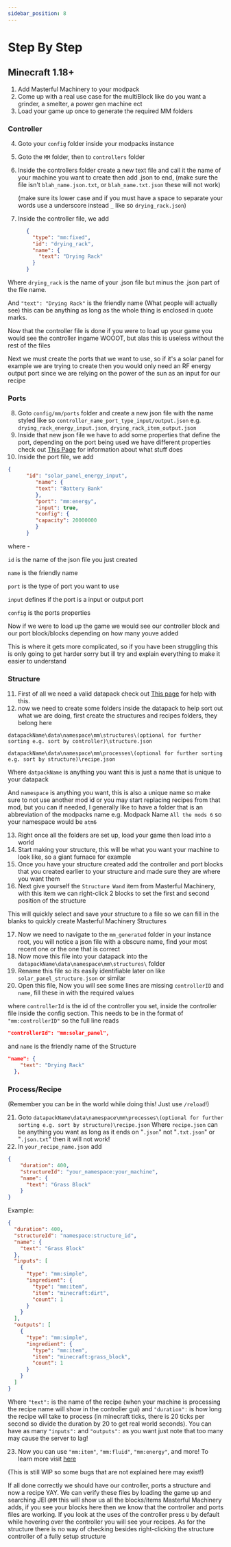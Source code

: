 ```yaml
---
sidebar_position: 8
---
```


# Step By Step


## Minecraft 1.18+
1. Add Masterful Machinery to your modpack
2. Come up with a real use case for the multiBlock like do you want a grinder, a smelter, a power gen machine ect
3. Load your game up once to generate the required MM folders

### Controller
4. Goto your `config` folder inside your modpacks instance
5. Goto the `MM` folder, then to `controllers` folder
6. Inside the controllers folder create a new text file and call it the name of your machine you want to create then add .json to end,
   (make sure the file isn't `blah_name.json.txt`, or `blah_name.txt.json` these will not work)

   (make sure its lower case and if you must have a space to separate your words use a underscore instead `_` like so `drying_rack.json`)
7. Inside the controller file, we add
```json
      {
        "type": "mm:fixed",
        "id": "drying_rack",
        "name": {
          "text": "Drying Rack"
        }
      }
```
Where `drying_rack` is the name of your .json file but minus the .json part of the file name.

And `"text": "Drying Rack"` is the friendly name (What people will actually see) this can be anything as long as the whole thing is enclosed in quote marks.

Now that the controller file is done if you were to load up your game you would see the controller ingame WOOOT, but alas this is useless without the rest of the files

Next we must create the ports that we want to use, so if it's a solar panel for example we are trying to create then you would only need an RF energy output port since we are relying on the power of the sun as an input for our recipe

### Ports
8. Goto `config/mm/ports` folder and create a new json file with the name styled like so `controller_name_port_type_input/output.json` e.g. `drying_rack_energy_input.json`, `drying_rack_item_output.json`
9. Inside that new json file we have to add some properties that define the port, depending on the port being used we have different properties check out [This Page](./config/ports/) for information about what stuff does
10. Inside the port file, we add
```json
{
      "id": "solar_panel_energy_input",
         "name": {
         "text": "Battery Bank"
         },
         "port": "mm:energy",
         "input": true,
         "config": {
         "capacity": 20000000
         }
      }
```
where -

`id` is the name of the json file you just created

`name` is the friendly name

`port` is the type of port you want to use

`input` defines if the port is a input or output port

`config` is the ports properties

Now if we were to load up the game we would see our controller block and our port block/blocks depending on how many youve added

This is where it gets more complicated, so if you have been struggling this is only going to get harder sorry but ill try and explain everything to make it easier to understand

### Structure
11. First of all we need a valid datapack check out [This page](./datapack/) for help with this.
12. now we need to create some folders inside the datapack to help sort out what we are doing, first create the structures and recipes folders, they belong here

`datapackName\data\namespace\mm\structures\(optional for further sorting e.g. sort by controller)\structure.json`

`datapackName\data\namespace\mm\processes\(optional for further sorting e.g. sort by structure)\recipe.json`

Where `datpackName` is anything you want this is just a name that is unique to your datapack

And `namespace` is anything you want, this is also a unique name so make sure to not use another mod id or you may start replacing recipes from that mod, but you can if needed, I generally like to have a folder that is an abbreviation of the modpacks name e.g. Modpack Name `All the mods 6` so your namespace would be `atm6`

13. Right once all the folders are set up, load your game then load into a world
14. Start making your structure, this will be what you want your machine to look like, so a giant furnace for example
15. Once you have your structure created add the controller and port blocks that you created earlier to your structure and made sure they are where you want them
16. Next give yourself the `Structure Wand` item from Masterful Machinery, with this item we can right-click 2 blocks to set the first and second position of the structure

This will quickly select and save your structure to a file so we can fill in the blanks to quickly create Masterful Machinery Structures

17. Now we need to navigate to the `mm_generated` folder in your instance root, you will notice a json file with a obscure name, find your most recent one or the one that is correct
18. Now move this file into your datapack into the `datapackName\data\namespace\mm\structures\` folder
19. Rename this file so its easily identifiable later on like `solar_panel_structure.json` or similar
20. Open this file, Now you will see some lines are missing `controllerID` and `name`, fill these in with the required values

where `controllerId` is the id of the controller you set, inside the controller file inside the config section. This needs to be in the format of `"mm:controllerID"` so the full line reads
```json
"controllerId": "mm:solar_panel",
```

and `name` is the friendly name of the Structure
```json
"name": {
    "text": "Drying Rack"
  },
```

### Process/Recipe

(Remember you can be in the world while doing this! Just use `/reload`!)

21. Goto `datapackName\data\namespace\mm\processes\(optional for further sorting e.g. sort by structure)\recipe.json`
    Where `recipe.json` can be anything you want as long as it ends on "`.json`" not "`.txt.json`" or "`.json.txt`" then it will not work!
22. In `your_recipe_name.json` add
```json
{
    "duration": 400,
    "structureId": "your_namespace:your_machine",
    "name": {
      "text": "Grass Block"
    }
}
```
Example:
```json
{
  "duration": 400,
  "structureId": "namespace:structure_id",
  "name": {
    "text": "Grass Block"
  },
  "inputs": [
    {
      "type": "mm:simple",
      "ingredient": {
        "type": "mm:item",
        "item": "minecraft:dirt",
        "count": 1
      }
    }
  ],
  "outputs": [
    {
      "type": "mm:simple",
      "ingredient": {
        "type": "mm:item",
        "item": "minecraft:grass_block",
        "count": 1
      }
    }
  ]
}
```
Where `"text":` is the name of the recipe (when your machine is processing the recipe name will show in the controller gui) and `"duration":` is how long the recipe will take to process (in minecraft ticks, there is 20 ticks per second so divide the duration by 20 to get real world seconds).
You can have as many `"inputs":` and `"outputs":` as you want just note that too many may cause the server to lag!

23.  Now you can use `"mm:item"`, `"mm:fluid"`, `"mm:energy"`, and more! To learn more visit [here](./datapack/processes/types/input)

(This is still WIP so some bugs that are not explained here may exist!)

If all done correctly we should have our controller, ports a structure and now a recipe YAY.
We can verify these files by loading the game up and searching JEI `@MM` this will show us all the blocks/items Masterful Machinery adds, if you see your blocks here then we know that the controller and ports files are working.
If you look at the uses of the controller press `U` by default while hovering over the controller you will see your recipes.
As for the structure there is no way of checking besides right-clicking the structure controller of a fully setup structure